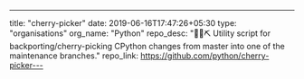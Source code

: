 ---
title: "cherry-picker"
date: 2019-06-16T17:47:26+05:30
type: "organisations"
org_name: "Python"
repo_desc: "🐍🍒⛏ Utility script for backporting/cherry-picking CPython changes from master into one of the maintenance branches."
repo_link: https://github.com/python/cherry-picker---